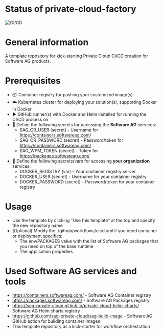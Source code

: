 # Status of private-cloud-factory
![CI/CD](https://github.com/sag-private-cloud/private-cloud-factory/actions/workflows/cicd.yml/badge.svg)

# General information
A template repository for kick-starting Private Cloud CI/CD creation for Software AG products. 

# Prerequisites
- :package: Container registry for pushing your customized image(s)
- :cloud: Kubernetes cluster for deploying your solution(s), supporting Docker in Docker
- :arrow_forward: GitHub runner(s) with Docker and Helm installed for running the CI/CD process on
- :key: Define the following secrets for accessing the **Software AG** services:
  - SAG_CR_USER (secret) - Username for https://containers.softwareag.com/
  - SAG_CR_PASSWORD (secret) - Password/token for https://containers.softwareag.com/
  - SAG_WPM_TOKEN (secret) - Token for https://packages.softwareag.com/
- :key: Define the following secrets/vars for accessing **your organization** services:
  - DOCKER_REGISTRY (var) - Your container registry server
  - DOCKER_USER (secret) - Username for your container registry
  - DOCKER_PASSWORD (secret) - Password/token for your container registry

# Usage
- Use the template by clicking "Use this template" at the top and specify the new repository name
- (Optional) Modify the ./github/workflows/cicd.yml if you need container or deployment specifics:
  - The env/PACKAGES value with the list of Software AG packages that you need on top of the base runtime
  - The application properties

# Used Software AG services and tools
- https://containers.softwareag.com/ - Software AG Container registry
- https://packages.softwareag.com/ - Software AG Packages registry
- https://sag-private-cloud.github.io/private-cloud-helm-charts/ - Software AG Helm charts registry
- https://github.com/sag-private-cloud/sag-build-image - Software AG GitHub action for building container images
- This template repository as a kick-starter for workflow orchestration
